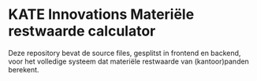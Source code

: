 # KATE Innovations Materiële restwaarde calculator

Deze repository bevat de source files, gesplitst in frontend en backend, voor het volledige systeem dat materiële restwaarde van (kantoor)panden berekent.